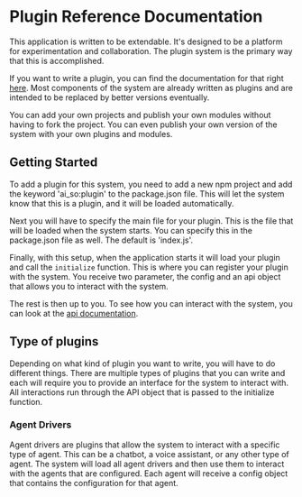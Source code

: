 # Plugin Reference Documentation

This application is written to be extendable. It's designed to be a platform for experimentation and collaboration. The
plugin system is the primary way that this is accomplished.

If you want to write a plugin, you can find the documentation for that right [here](./plugins.md). Most components of
the system are already written as plugins and are intended to be replaced by better versions eventually.

You can add your own projects and publish your own modules without having to fork the project. You can even publish
your own version of the system with your own plugins and modules.

## Getting Started

To add a plugin for this system, you need to add a new npm project and add the keyword 'ai_so:plugin' to the
package.json file. This will let the system know that this is a plugin, and it will be loaded automatically.

Next you will have to specify the main file for your plugin. This is the file that will be loaded when the system
starts. You can specify this in the package.json file as well. The default is 'index.js'.

Finally, with this setup, when the application starts it will load your plugin and call the `initialize` function. This
is where you can register your plugin with the system. You receive two parameter, the config and an api object that
allows you to interact with the system.

The rest is then up to you. To see how you can interact with the system, you can look at
the [api documentation](./api.md).

## Type of plugins

Depending on what kind of plugin you want to write, you will have to do different things. There are multiple types of
plugins that you can write and each will require you to provide an interface for the system to interact with. All
interactions run through the API object that is passed to the initialize function.

### Agent Drivers

Agent drivers are plugins that allow the system to interact with a specific type of agent. This can be a chatbot, a
voice assistant, or any other type of agent. The system will load all agent drivers and then use them to interact with
the agents that are configured. Each agent will receive a config object that contains the configuration for that agent.  
